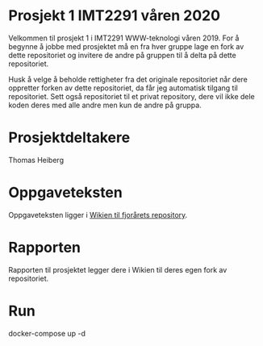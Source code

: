 # Prosjekt 1 IMT2291 våren 2020 #
Velkommen til prosjekt 1 i IMT2291 WWW-teknologi våren 2019. For å begynne å jobbe med prosjektet må en fra hver gruppe lage en fork av dette repositoriet og invitere de andre på gruppen til å delta på dette repositoriet.

Husk å velge å beholde rettigheter fra det originale repositoriet når dere oppretter forken av dette repositoriet, da får jeg automatisk tilgang til repositoriet. Sett også repositoriet til et privat repository, dere vil ikke dele koden deres med alle andre men kun de andre på gruppa.

# Prosjektdeltakere #
Thomas Heiberg

# Oppgaveteksten # 
Oppgaveteksten ligger i [Wikien til fjorårets repository](https://bitbucket.org/okolloen/imt2291-prosjekt1-2019/wiki/Home).

# Rapporten #
Rapporten til prosjektet legger dere i Wikien til deres egen fork av repositoriet.

# Run #
docker-compose up -d